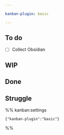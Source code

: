 ```yaml
---

kanban-plugin: basic

---
```


## To do

- [ ] Collect Obsidian


## WIP



## Done



## Struggle





%% kanban:settings
```
{"kanban-plugin":"basic"}
```
%%